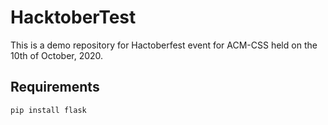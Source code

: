 # HacktoberTest

This is a demo repository for Hactoberfest event for ACM-CSS held on the 10th of October, 2020.

## Requirements
`pip install flask`
